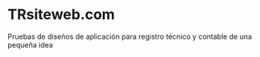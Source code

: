 # TRsiteweb.com
Pruebas de diseños de aplicación para registro técnico y contable de una pequeña idea 
